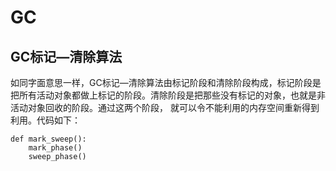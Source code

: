 # GC
## GC标记—清除算法
如同字面意思一样，GC标记—清除算法由标记阶段和清除阶段构成，标记阶段是把所有活动对象都做上标记的阶段。清除阶段是把那些没有标记的对象，也就是非活动对象回收的阶段。通过这两个阶段，
就可以令不能利用的内存空间重新得到利用。代码如下：
```
def mark_sweep():
    mark_phase()
    sweep_phase()
```
